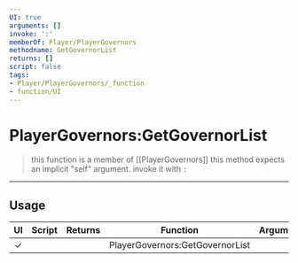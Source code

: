 ```yaml
---
UI: true
arguments: []
invoke: ':'
memberOf: Player/PlayerGovernors
methodname: GetGovernorList
returns: []
script: false
tags:
- Player/PlayerGovernors/_function
- function/UI
---
```

# PlayerGovernors:GetGovernorList
> this function is a member of [[PlayerGovernors]]
> this method expects an implicit "self" argument. invoke it with `:`
-----
## Usage
|  UI | Script | Returns | Function | Arguments |
|:---:|:------:|-------:|:--------:|:---------|
|✓| ||PlayerGovernors:GetGovernorList||
